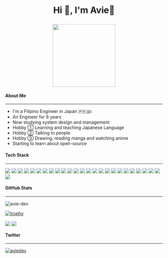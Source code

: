 # <p align = "center" >Hi 👋, I'm Avie:cherry_blossom: </p>
 <p align = "center" ><img src="https://github.com/avie-dev/avie-dev/blob/master/kimono%20girl.png?raw" width="200"/></p>

#### About Me
<hr />
<ul>
  <li> I'm a Filipino Engineer in Japan 🇵🇭:jp: 
  <li> An Engineer for 8 years </li>
  <li> Now studying system design and management</li>  
  <li> Hobby ① Learning and teaching Japanese Language </li>
  <li> Hobby ② Talking to people </li>
  <li> Hobby ③ Drawing, reading manga and watching anime</li>  
  <li> Starting to learn about open-source </li>
</ul>  

#### Tech Stack
<hr/>
<p> <img src="https://img.shields.io/badge/-Python-F9DC3E.svg?logo=python&style=flat">
  <img src="https://img.shields.io/badge/PHP-ccc.svg?logo=php&style=flat">
  <img src="https://img.shields.io/badge/Javascript-276DC3.svg?logo=javascript&style=flat">
  <img src="https://img.shields.io/badge/-CSS3-1572B6.svg?logo=css3&style=flat">
  <img src="https://img.shields.io/badge/-HTML5-333.svg?logo=html5&style=flat">
  <img src="https://img.shields.io/badge/-CakePHP-D3DC43.svg?logo=cakephp&style=flat">
  <img src="https://img.shields.io/badge/-Django-092E20.svg?logo=django&style=flat">
  <img src="https://img.shields.io/badge/-Flask-000000.svg?logo=flask&style=flat">
  <img src="https://img.shields.io/badge/-Bootstrap-563D7C.svg?logo=bootstrap&style=flat">
  <img src="https://img.shields.io/badge/-React-555.svg?logo=react&style=flat">
  <img src="https://img.shields.io/badge/Flutter-02569B?style=for-the-badge&logo=flutter&logoColor=white&style=flat">  
  <img src="https://img.shields.io/badge/-jQuery-0769AD.svg?logo=jquery&style=flat">
  <img src="https://img.shields.io/badge/-Google%20Cloud-EEE.svg?logo=google-cloud&style=flat">
  <img src="https://img.shields.io/badge/MySQL-005C84?style=for-the-badge&logo=mysql&logoColor=white&style=flat">  
  <img src="https://img.shields.io/badge/-GitHub-181717.svg?logo=github&style=flat">
  <img src="https://img.shields.io/badge/-Docker-EEE.svg?logo=docker&style=flat">
  <img src="https://img.shields.io/badge/-Visual%20Studio%20Code-007ACC.svg?logo=visual-studio-code&style=flat">
  <img src="https://img.shields.io/badge/-Vim-019733.svg?logo=vim&style=flat">
  <img src="https://img.shields.io/badge/-Emacs-EEE.svg?logo=spacemacs&style=flat">
  <img src="https://img.shields.io/badge/-Atom-66595C.svg?logo=atom&style=flat">
  <img src="https://img.shields.io/badge/-Xcode-EEE.svg?logo=xcode&style=flat">
  <img src="https://img.shields.io/badge/-intellij%20IDEA-000.svg?logo=intellij-idea&style=flat">
  <img src="https://img.shields.io/badge/-Apache-D22128.svg?logo=apache&style=flat">
  <img src="https://img.shields.io/badge/-Nginx-bfcfcf.svg?logo=nginx&style=flat">  
  <img src="https://img.shields.io/badge/dbt-FF694B?style=for-the-badge&logo=dbt&logoColor=white&style=flat">  
  <img src="https://img.shields.io/badge/Slack-4A154B?style=for-the-badge&logo=slack&logoColor=white&style=flat">
</p>



#### GitHub Stats 
<hr/>

<p align="left"> <img src="https://komarev.com/ghpvc/?username=avie-dev&label=Profile%20views&color=0e75b6&style=flat" alt="avie-dev" /> </p>

[![trophy](https://github-profile-trophy.vercel.app/?username=avie-dev&theme=onedark&title=MultiLanguage,Repositories,Commits,PullRequest,Followers)](https://github.com/avie-dev/avie-dev)

<p>
  <a href="https://github.com/avie-dev/avie-dev"><img align="center" src="https://github-readme-stats.vercel.app/api?username=avie-dev&show_icons=true&theme=radical" /></a>
  <a href="https://github.com/avie-dev/avie-dev"><img align="center" src="https://github-readme-stats.vercel.app/api/top-langs/?username=avie-dev&layout=compact&theme=radical" /></a>
</p>

#### Twitter
<hr/>
<p align="left"> <a href="https://twitter.com/aviedev" target="blank"><img src="https://img.shields.io/twitter/follow/aviedev?logo=twitter&style=for-the-badge" alt="aviedev" /></a> </p>

